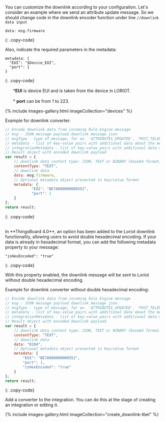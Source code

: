 You can customize the downlink according to your configuration. Let's consider an example where we send an attribute update message. So we should change code in the downlink encoder function under
line `//downlink data input`

```
data: msg.firmware
```
{: .copy-code}

Also, indicate the required parameters in the metadata:

```
metadata: {
  "EUI": "$Device_EUI",
  "port": 1
}
```
{: .copy-code}

ㅤㅤ&#42;**EUI** is device EUI and is taken from the device in LORIOT.

ㅤㅤ&#42; **port** can be from 1 to 223.

{% include images-gallery.html imageCollection="devices" %}

Example for downlink converter:

```javascript
// Encode downlink data from incoming Rule Engine message
// msg - JSON message payload downlink message json
// msgType - type of message, for ex. 'ATTRIBUTES_UPDATED', 'POST_TELEMETRY_REQUEST', etc.
// metadata - list of key-value pairs with additional data about the message
// integrationMetadata - list of key-value pairs with additional data defined in Integration executing this converter
// Result object with encoded downlink payload
var result = {
    // downlink data content type: JSON, TEXT or BINARY (base64 format)
    contentType: "TEXT",
    // downlink data
    data: msg.firmware,
    // Optional metadata object presented in key/value format
    metadata: {
            "EUI": "BE7A000000000552",
            "port": 1
    }
};
return result;

``` 
{: .copy-code}

<br>
In **ThingsBoard 4.0**, an option has been added to the Loriot downlink functionality, allowing users to avoid double hexadecimal encoding.
If your data is already in hexadecimal format, you can add the following metadata property to your message:

```
"isHexEncoded": "true"
```
{: .copy-code}

With this property enabled, the downlink message will be sent to Loriot without double hexadecimal encoding.

Example for downlink converter without double hexadecimal encoding:

```javascript
// Encode downlink data from incoming Rule Engine message
// msg - JSON message payload downlink message json
// msgType - type of message, for ex. 'ATTRIBUTES_UPDATED', 'POST_TELEMETRY_REQUEST', etc.
// metadata - list of key-value pairs with additional data about the message
// integrationMetadata - list of key-value pairs with additional data defined in Integration executing this converter
// Result object with encoded downlink payload
var result = {
    // downlink data content type: JSON, TEXT or BINARY (base64 format)
    contentType: "TEXT",
    // downlink data
    data: "B104",
    // Optional metadata object presented in key/value format
    metadata: {
        "EUI": "BE7A000000000552",
        "port": 1, 
        "isHexEncoded": "true"
    }
};
return result;
``` 
{: .copy-code}

Add a converter to the integration. You can do this at the stage of creating an integration or editing it.

{% include images-gallery.html imageCollection="create_downlink-tbel" %}